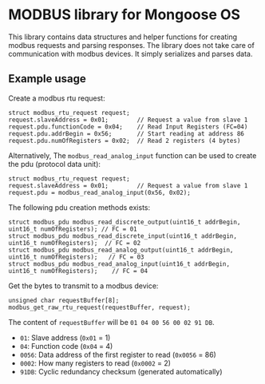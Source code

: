 # MODBUS library for Mongoose OS

This library contains data structures and helper functions for creating modbus requests and parsing responses. The library does not take care of communication with modbus devices. It simply serializes and parses data.

## Example usage

Create a modbus rtu request:

    struct modbus_rtu_request request;
    request.slaveAddress = 0x01;        // Request a value from slave 1
    request.pdu.functionCode = 0x04;    // Read Input Registers (FC=04)
    request.pdu.addrBegin = 0x56;       // Start reading at address 86
    request.pdu.numOfRegisters = 0x02;  // Read 2 registers (4 bytes)

Alternatively, The `modbus_read_analog_input` function can be used to create the pdu (protocol data unit):

    struct modbus_rtu_request request;
    request.slaveAddress = 0x01;        // Request a value from slave 1
    request.pdu = modbus_read_analog_input(0x56, 0x02);

The following pdu creation methods exists:

    struct modbus_pdu modbus_read_discrete_output(uint16_t addrBegin, uint16_t numOfRegisters); // FC = 01
    struct modbus_pdu modbus_read_discrete_input(uint16_t addrBegin, uint16_t numOfRegisters);  // FC = 02
    struct modbus_pdu modbus_read_analog_output(uint16_t addrBegin, uint16_t numOfRegisters);   // FC = 03
    struct modbus_pdu modbus_read_analog_input(uint16_t addrBegin, uint16_t numOfRegisters);    // FC = 04

Get the bytes to transmit to a modbus device:

    unsigned char requestBuffer[8];
    modbus_get_raw_rtu_request(requestBuffer, request);

The content of `requestBuffer` will be `01 04 00 56 00 02 91 DB`.

 - `01`: Slave address (`0x01` = 1)
 - `04`: Function code (`0x04` = 4)
 - `0056`: Data address of the first register to read (`0x0056` = 86)
 - `0002`: How many registers to read (`0x0002` = 2)
 - `91DB`: Cyclic redundancy checksum (generated automatically)

